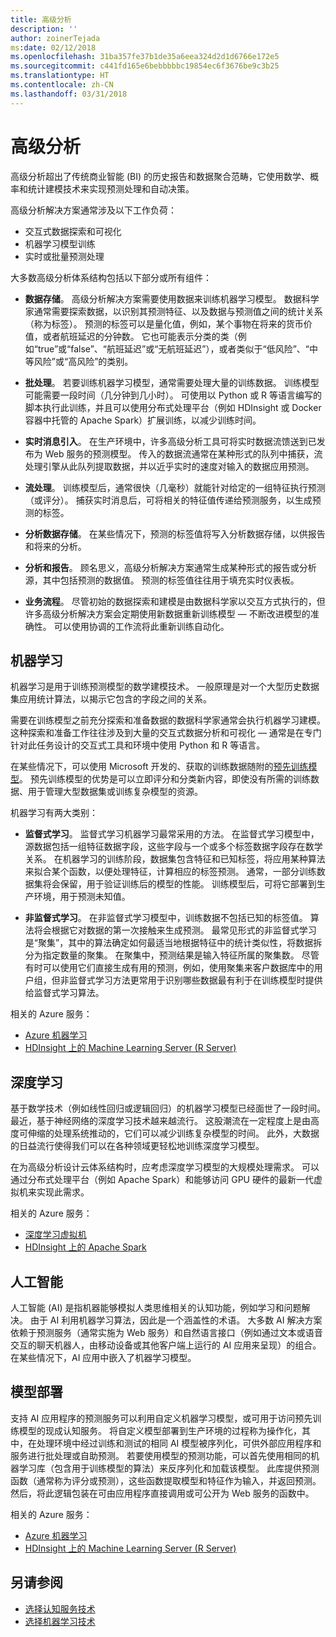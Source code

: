 ```yaml
---
title: 高级分析
description: ''
author: zoinerTejada
ms:date: 02/12/2018
ms.openlocfilehash: 31ba357fe37b1de35a6eea324d2d1d6766e172e5
ms.sourcegitcommit: c441fd165e6bebbbbbc19854ec6f3676be9c3b25
ms.translationtype: HT
ms.contentlocale: zh-CN
ms.lasthandoff: 03/31/2018
---
```

# <a name="advanced-analytics"></a>高级分析

高级分析超出了传统商业智能 (BI) 的历史报告和数据聚合范畴，它使用数学、概率和统计建模技术来实现预测处理和自动决策。

高级分析解决方案通常涉及以下工作负荷：

* 交互式数据探索和可视化
* 机器学习模型训练
* 实时或批量预测处理

大多数高级分析体系结构包括以下部分或所有组件：

* **数据存储**。 高级分析解决方案需要使用数据来训练机器学习模型。 数据科学家通常需要探索数据，以识别其预测特征、以及数据与预测值之间的统计关系（称为标签）。 预测的标签可以是量化值，例如，某个事物在将来的货币价值，或者航班延迟的分钟数。 它也可能表示分类的类（例如“true”或“false”、“航班延迟”或“无航班延迟”），或者类似于“低风险”、“中等风险”或“高风险”的类别。

* **批处理**。 若要训练机器学习模型，通常需要处理大量的训练数据。 训练模型可能需要一段时间（几分钟到几小时）。 可使用以 Python 或 R 等语言编写的脚本执行此训练，并且可以使用分布式处理平台（例如 HDInsight 或 Docker 容器中托管的 Apache Spark）扩展训练，以减少训练时间。

* **实时消息引入**。 在生产环境中，许多高级分析工具可将实时数据流馈送到已发布为 Web 服务的预测模型。 传入的数据流通常在某种形式的队列中捕获，流处理引擎从此队列提取数据，并以近乎实时的速度对输入的数据应用预测。  

* **流处理**。 训练模型后，通常很快（几毫秒）就能针对给定的一组特征执行预测（或评分）。 捕获实时消息后，可将相关的特征值传递给预测服务，以生成预测的标签。

* **分析数据存储**。 在某些情况下，预测的标签值将写入分析数据存储，以供报告和将来的分析。

* **分析和报告**。 顾名思义，高级分析解决方案通常生成某种形式的报告或分析源，其中包括预测的数据值。 预测的标签值往往用于填充实时仪表板。

* **业务流程**。 尽管初始的数据探索和建模是由数据科学家以交互方式执行的，但许多高级分析解决方案会定期使用新数据重新训练模型 &mdash; 不断改进模型的准确性。 可以使用协调的工作流将此重新训练自动化。

## <a name="machine-learning"></a>机器学习
机器学习是用于训练预测模型的数学建模技术。 一般原理是对一个大型历史数据集应用统计算法，以揭示它包含的字段之间的关系。

需要在训练模型之前充分探索和准备数据的数据科学家通常会执行机器学习建模。 这种探索和准备工作往往涉及到大量的交互式数据分析和可视化 &mdash; 通常是在专门针对此任务设计的交互式工具和环境中使用 Python 和 R 等语言。

在某些情况下，可以使用 Microsoft 开发的、获取的训练数据随附的[预先训练模型](/machine-learning-server/install/microsoftml-install-pretrained-models)。 预先训练模型的优势是可以立即评分和分类新内容，即使没有所需的训练数据、用于管理大型数据集或训练复杂模型的资源。

机器学习有两大类别：

* **监督式学习**。 监督式学习机器学习最常采用的方法。 在监督式学习模型中，源数据包括一组特征数据字段，这些字段与一个或多个标签数据字段存在数学关系。 在机器学习的训练阶段，数据集包含特征和已知标签，将应用某种算法来拟合某个函数，以便处理特征，计算相应的标签预测。 通常，一部分训练数据集将会保留，用于验证训练后的模型的性能。 训练模型后，可将它部署到生产环境，用于预测未知值。 

* **非监督式学习**。 在非监督式学习模型中，训练数据不包括已知的标签值。 算法将会根据它对数据的第一次接触来生成预测。 最常见形式的非监督式学习是“聚集”，其中的算法确定如何最适当地根据特征中的统计类似性，将数据拆分为指定数量的聚集。 在聚集中，预测结果是输入特征所属的聚集数。 尽管有时可以使用它们直接生成有用的预测，例如，使用聚集来客户数据库中的用户组，但非监督式学习方法更常用于识别哪些数据最有利于在训练模型时提供给监督式学习算法。

相关的 Azure 服务：

- [Azure 机器学习](/azure/machine-learning/)
- [HDInsight 上的 Machine Learning Server (R Server)](/azure/hdinsight/r-server/r-server-overview)

## <a name="deep-learning"></a>深度学习

基于数学技术（例如线性回归或逻辑回归）的机器学习模型已经面世了一段时间。 最近，基于神经网络的深度学习技术越来越流行。 这股潮流在一定程度上是由高度可伸缩的处理系统推动的，它们可以减少训练复杂模型的时间。 此外，大数据的日益流行使得我们可以在各种领域更轻松地训练深度学习模型。

在为高级分析设计云体系结构时，应考虑深度学习模型的大规模处理需求。 可以通过分布式处理平台（例如 Apache Spark）和能够访问 GPU 硬件的最新一代虚拟机来实现此需求。

相关的 Azure 服务：

- [深度学习虚拟机](/azure/machine-learning/data-science-virtual-machine/deep-learning-dsvm-overview)
- [HDInsight 上的 Apache Spark](/azure/hdinsight/spark/apache-spark-overview)

## <a name="artificial-intelligence"></a>人工智能

人工智能 (AI) 是指机器能够模拟人类思维相关的认知功能，例如学习和问题解决。 由于 AI 利用机器学习算法，因此是一个涵盖性的术语。 大多数 AI 解决方案依赖于预测服务（通常实施为 Web 服务）和自然语言接口（例如通过文本或语音交互的聊天机器人，由移动设备或其他客户端上运行的 AI 应用来呈现）的组合。 在某些情况下，AI 应用中嵌入了机器学习模型。 

## <a name="model-deployment"></a>模型部署

支持 AI 应用程序的预测服务可以利用自定义机器学习模型，或可用于访问预先训练模型的现成认知服务。 将自定义模型部署到生产环境的过程称为操作化，其中，在处理环境中经过训练和测试的相同 AI 模型被序列化，可供外部应用程序和服务进行批处理或自助预测。 若要使用模型的预测功能，可以首先使用相同的机器学习库（包含用于训练模型的算法）来反序列化和加载该模型。 此库提供预测函数（通常称为评分或预测），这些函数提取模型和特征作为输入，并返回预测。 然后，将此逻辑包装在可由应用程序直接调用或可公开为 Web 服务的函数中。 

相关的 Azure 服务：

- [Azure 机器学习](/azure/machine-learning/)
- [HDInsight 上的 Machine Learning Server (R Server)](/azure/hdinsight/r-server/r-server-overview)


## <a name="see-also"></a>另请参阅

- [选择认知服务技术](../technology-choices/cognitive-services.md)
- [选择机器学习技术](../technology-choices/data-science-and-machine-learning.md)
